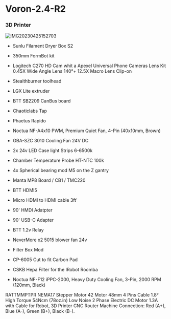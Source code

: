 # Voron-2.4-R2
### 3D Printer
![IMG20230425152703](https://github.com/baz-snow-ss/Voron-2.4-R2/assets/99566898/d70d49a9-5046-4459-ac16-60790c98a5e6)

- Sunlu Filament Dryer Box S2
- 350mm FormBot kit
- Logitech C270 HD Cam whit a Apexel Universal Phone Cameras Lens Kit 0.45X Wide Angle Lens 140°+ 12.5X Macro Lens Clip-on

 - Stealthburner toolhead
 - LGX Lite extruder
 - BTT SB2209 CanBus board
 - Chaoticlabs Tap
 - Phaetus Rapido
 - Noctua NF-A4x10 PWM, Premium Quiet Fan, 4-Pin (40x10mm, Brown)
 - GBA-SZC 3010 Cooling Fan 24V DC
  
- 2x 24v LED Case light Strips 6-6500k
- Chamber Temperature Probe HT-NTC 100k
- 4x Spherical bearing mod M5 on the Z gantry
- Manta MP8 Board / CB1 / TMC220

- BTT HDMI5
- Micro HDMI to HDMI cable 3ft'
- 90' HMDI Adatpter
- 90' USB-C Adapter
- BTT 1.2v Relay

- NeverMore x2 5015 blower fan 24v
- Filter Box Mod
- CP-6005 Cut to fit Carbon Pad
- CSKB Hepa Filter for the IRobot Roomba 
- Noctua NF-F12 iPPC-2000, Heavy Duty Cooling Fan, 3-Pin, 2000 RPM (120mm, Black)


RATTMMPTPR NEMA17 Stepper Motor 42 Motor 48mm 4 Pins Cable 1.8° High Torque 54Ncm (78oz.in) Low Noise 2 Phase Electric DC Motor 1.3A with Cable for Robot, 3D Printer CNC Router Machine
Connection:
Red (A+), Blue (A-), Green (B+), Black (B-).
